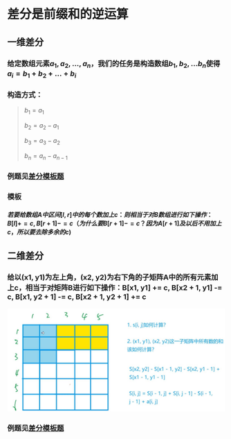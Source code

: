 # 差分是前缀和的逆运算
## 一维差分
### 给定数组元素$a_1,a_2,...,a_n$，我们的任务是构造数组$b_1,b_2,...b_n$使得$a_i=b_1+b_2+...+b_i$
### 构造方式：
> $b_1=a_1$
> 
> $b_2=a_2-a_1$
> 
> $b_3=a_3-a_2$
> 
> $b_n=a_n-a_{n-1}$
### 例题见[差分模板题](../../AcWing797.cpp)
### 模板
#### $若要给数组A中区间[l, r]中的每个数加上c：则相当于对B数组进行如下操作：B[l] += c, B[r + 1] -= c（为什么要B[r + 1] -= c？因为A[r+1]及以后不用加上c，所以要去除多余的c)$
## 二维差分
### 给以(x1, y1)为左上角，(x2, y2)为右下角的子矩阵A中的所有元素加上c，相当于对矩阵B进行如下操作：B[x1, y1] += c, B[x2 + 1, y1] -= c, B[x1, y2 + 1] -= c, B[x2 + 1, y2 + 1] += c
![图解](images/image2.jpg)
### 例题见[差分模板题](../../AcWing798.cpp)